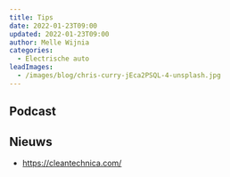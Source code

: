 ```yaml
---
title: Tips
date: 2022-01-23T09:00
updated: 2022-01-23T09:00
author: Melle Wijnia
categories:
  - Electrische auto
leadImages:
  - /images/blog/chris-curry-jEca2PSQL-4-unsplash.jpg
---
```



## Podcast



## Nieuws

- https://cleantechnica.com/
